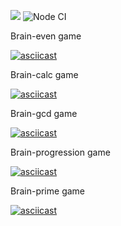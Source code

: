 <a href="https://codeclimate.com/github/karmaKiller3352/frontend-project-lvl1/maintainability"><img src="https://api.codeclimate.com/v1/badges/344eb22b820630bb0c5f/maintainability" /></a>
![Node CI](https://github.com/karmaKiller3352/frontend-project-lvl1/workflows/Node%20CI/badge.svg?event=push)

Brain-even game

[![asciicast](https://asciinema.org/a/dcWmYn7vg8gLlpTAwfOZkslGr.svg)](https://asciinema.org/a/dcWmYn7vg8gLlpTAwfOZkslGr)

Brain-calc game

[![asciicast](https://asciinema.org/a/IyzAhPlp7GnN0FrDp6w9RwOXN.svg)](https://asciinema.org/a/IyzAhPlp7GnN0FrDp6w9RwOXN)

Brain-gcd game

[![asciicast](https://asciinema.org/a/x9B4LroWvi7yjLGGoM9hXXyzo.svg)](https://asciinema.org/a/x9B4LroWvi7yjLGGoM9hXXyzo)

Brain-progression game

[![asciicast](https://asciinema.org/a/2XXihrNXUKsSfH3XMyk0oyP5c.svg)](https://asciinema.org/a/2XXihrNXUKsSfH3XMyk0oyP5c)

Brain-prime game

[![asciicast](https://asciinema.org/a/lsp6Psn6TPHECGG0EyknTi4yL.svg)](https://asciinema.org/a/lsp6Psn6TPHECGG0EyknTi4yL)
